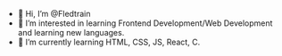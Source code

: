 - 👋 Hi, I’m @Fledtrain
- 👀 I’m interested in learning Frontend Development/Web Development and learning new languages.
- 🌱 I’m currently learning HTML, CSS, JS, React, C.



<!---
Fledtrain/Fledtrain is a ✨ special ✨ repository because its `README.md` (this file) appears on your GitHub profile.
You can click the Preview link to take a look at your changes.
--->
